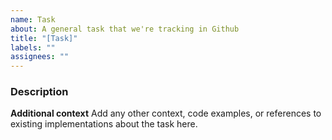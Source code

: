 ```yaml
---
name: Task
about: A general task that we're tracking in Github
title: "[Task]"
labels: ""
assignees: ""
---
```


### Description

**Additional context**
Add any other context, code examples, or references to existing implementations about the task here.
